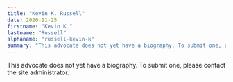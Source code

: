 ```yaml
---
title: "Kevin K. Russell"
date: 2020-11-25
firstname: "Kevin K."
lastname: "Russell"
alphaname: "russell-kevin-k"
summary: "This advocate does not yet have a biography. To submit one, please contact the site administrator."
---
```

This advocate does not yet have a biography. To submit one, please contact the site administrator.

